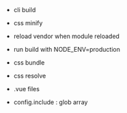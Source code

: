 - cli build
- css minify


- reload vendor when module reloaded
- run build with NODE_ENV=production


- css bundle
- css resolve
- .vue files
- config.include : glob array
